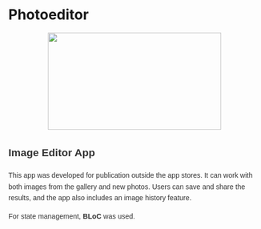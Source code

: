 # Photoeditor

<div align="center">
  <img height="194" width="346" src="https://github.com/ArtyseevWork/ArtyseevWork/blob/main/assets/animation/photoeditor.gif"  />
</div>

<div style="font-family: Arial, sans-serif; line-height: 1.6; color: #333;">
  <h2>Image Editor App</h2>
  <p>This app was developed for publication outside the app stores. It can work with both images from the gallery and new photos. Users can save and share the results, and the app also includes an image history feature.</p>
  <p>For state management, <strong>BLoC</strong> was used.</p>
</div>

